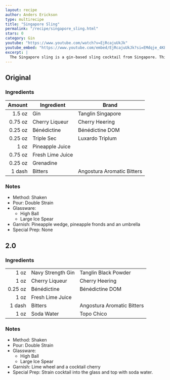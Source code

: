 ```yaml
---
layout: recipe
author: Anders Erickson
type: multirecipe
title: "Singapore Sling"
permalink: "/recipe/singapore_sling.html"
stars: 0
category: Gin
youtube: "https://www.youtube.com/watch?v=EjRcajuUkJk"
youtube_embed: "https://www.youtube.com/embed/EjRcajuUkJk?si=EMdqje_4KECcUOJA"
excerpt: |
  The Singapore sling is a gin-based sling cocktail from Singapore. This long drink was reputed to have been developed in 1915 by Ngiam Tong Boon, a bartender at the Long Bar in Raffles Hotel, Singapore.
---
```


<div class="subrecipe" markdown="1">

## Original

### Ingredients

| Amount  | Ingredient               | Brand        |
| ------: | ---------------- | -------------------------- |
|  1.5 oz | Gin              | Tanglin Singapore          |
| 0.75 oz | Cherry Liqueur   | Cherry Heering             |
| 0.25 oz | Bénédictine      | Bénédictine DOM            |
| 0.25 oz | Triple Sec       | Luxardo Triplum            |
|    1 oz | Pineapple Juice  |                            |
| 0.75 oz | Fresh Lime Juice |                            |
| 0.25 oz | Grenadine        |                            |
|  1 dash | Bitters          | Angostura Aromatic Bitters |

### Notes

- Method: Shaken
- Pour: Double Strain
- Glassware:
  - High Ball
  - Large Ice Spear
- Garnish: Pineapple wedge, pineapple fronds and an umbrella
- Special Prep: None

</div>
<div class="subrecipe" markdown="1">

## 2.0

### Ingredients

|         |                   |                            |
| ------: | ----------------- | -------------------------- |
|    1 oz | Navy Strength Gin | Tanglin Black Powder       |
|    1 oz | Cherry Liqueur    | Cherry Heering             |
| 0.25 oz | Bénédictine       | Bénédictine DOM            |
|    1 oz | Fresh Lime Juice  |                            |
|  1 dash | Bitters           | Angostura Aromatic Bitters |
|    1 oz | Soda Water        | Topo Chico                 |

### Notes

- Method: Shaken
- Pour: Double Strain
- Glassware:
  - High Ball
  - Large Ice Spear
- Garnish: Lime wheel and a cocktail cherry
- Special Prep: Strain cocktail into the glass and top with soda water.

</div>
